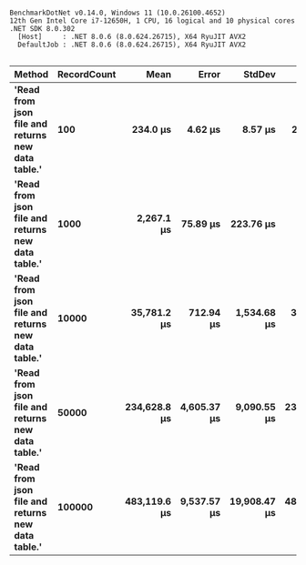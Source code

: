 ```

BenchmarkDotNet v0.14.0, Windows 11 (10.0.26100.4652)
12th Gen Intel Core i7-12650H, 1 CPU, 16 logical and 10 physical cores
.NET SDK 8.0.302
  [Host]     : .NET 8.0.6 (8.0.624.26715), X64 RyuJIT AVX2
  DefaultJob : .NET 8.0.6 (8.0.624.26715), X64 RyuJIT AVX2


```
| Method                                            | RecordCount | Mean         | Error       | StdDev       | Median       | Gen0       | Gen1       | Gen2      | Allocated    |
|-------------------------------------------------- |------------ |-------------:|------------:|-------------:|-------------:|-----------:|-----------:|----------:|-------------:|
| **&#39;Read from json file and returns new data table.&#39;** | **100**         |     **234.0 μs** |     **4.62 μs** |      **8.57 μs** |     **231.3 μs** |    **19.0430** |     **3.9063** |         **-** |    **233.65 KB** |
| **&#39;Read from json file and returns new data table.&#39;** | **1000**        |   **2,267.1 μs** |    **75.89 μs** |    **223.76 μs** |   **2,193.6 μs** |   **164.0625** |   **109.3750** |   **54.6875** |   **2101.33 KB** |
| **&#39;Read from json file and returns new data table.&#39;** | **10000**       |  **35,781.2 μs** |   **712.94 μs** |  **1,534.68 μs** |  **35,740.0 μs** |  **2076.9231** |  **1923.0769** |  **538.4615** |  **21876.56 KB** |
| **&#39;Read from json file and returns new data table.&#39;** | **50000**       | **234,628.8 μs** | **4,605.37 μs** |  **9,090.55 μs** | **234,120.3 μs** |  **9000.0000** |  **8000.0000** | **1500.0000** | **109022.18 KB** |
| **&#39;Read from json file and returns new data table.&#39;** | **100000**      | **483,119.6 μs** | **9,537.57 μs** | **19,908.47 μs** | **485,655.1 μs** | **19000.0000** | **18000.0000** | **4000.0000** | **218039.95 KB** |
